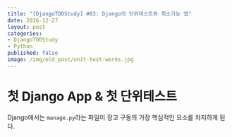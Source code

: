```yaml
---
title: "[DjangoTDDStudy] #03: Django의 단위테스트와 최소기능 앱"
date: 2016-12-27
layout: post
categories:
- DjangoTDDStudy
- Python
published: false
image: /img/old_post/unit-test-works.jpg
---
```



# 첫 Django App & 첫 단위테스트

Django에서는 `manage.py`라는 파일이 장고 구동의 가장 핵심적인 요소를 차지하게 된다. 